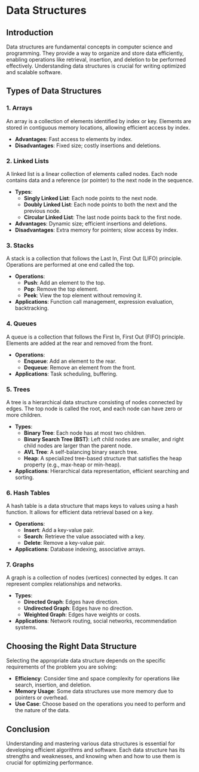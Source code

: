 # Data Structures

## Introduction

Data structures are fundamental concepts in computer science and programming. They provide a way to organize and store data efficiently, enabling operations like retrieval, insertion, and deletion to be performed effectively. Understanding data structures is crucial for writing optimized and scalable software.

## Types of Data Structures

### 1. Arrays

An array is a collection of elements identified by index or key. Elements are stored in contiguous memory locations, allowing efficient access by index.

- **Advantages**: Fast access to elements by index.
- **Disadvantages**: Fixed size; costly insertions and deletions.

### 2. Linked Lists

A linked list is a linear collection of elements called nodes. Each node contains data and a reference (or pointer) to the next node in the sequence.

- **Types**:
  - **Singly Linked List**: Each node points to the next node.
  - **Doubly Linked List**: Each node points to both the next and the previous node.
  - **Circular Linked List**: The last node points back to the first node.
- **Advantages**: Dynamic size; efficient insertions and deletions.
- **Disadvantages**: Extra memory for pointers; slow access by index.

### 3. Stacks

A stack is a collection that follows the Last In, First Out (LIFO) principle. Operations are performed at one end called the top.

- **Operations**:
  - **Push**: Add an element to the top.
  - **Pop**: Remove the top element.
  - **Peek**: View the top element without removing it.
- **Applications**: Function call management, expression evaluation, backtracking.

### 4. Queues

A queue is a collection that follows the First In, First Out (FIFO) principle. Elements are added at the rear and removed from the front.

- **Operations**:
  - **Enqueue**: Add an element to the rear.
  - **Dequeue**: Remove an element from the front.
- **Applications**: Task scheduling, buffering.

### 5. Trees

A tree is a hierarchical data structure consisting of nodes connected by edges. The top node is called the root, and each node can have zero or more children.

- **Types**:
  - **Binary Tree**: Each node has at most two children.
  - **Binary Search Tree (BST)**: Left child nodes are smaller, and right child nodes are larger than the parent node.
  - **AVL Tree**: A self-balancing binary search tree.
  - **Heap**: A specialized tree-based structure that satisfies the heap property (e.g., max-heap or min-heap).
- **Applications**: Hierarchical data representation, efficient searching and sorting.

### 6. Hash Tables

A hash table is a data structure that maps keys to values using a hash function. It allows for efficient data retrieval based on a key.

- **Operations**:
  - **Insert**: Add a key-value pair.
  - **Search**: Retrieve the value associated with a key.
  - **Delete**: Remove a key-value pair.
- **Applications**: Database indexing, associative arrays.

### 7. Graphs

A graph is a collection of nodes (vertices) connected by edges. It can represent complex relationships and networks.

- **Types**:
  - **Directed Graph**: Edges have direction.
  - **Undirected Graph**: Edges have no direction.
  - **Weighted Graph**: Edges have weights or costs.
- **Applications**: Network routing, social networks, recommendation systems.

## Choosing the Right Data Structure

Selecting the appropriate data structure depends on the specific requirements of the problem you are solving:

- **Efficiency**: Consider time and space complexity for operations like search, insertion, and deletion.
- **Memory Usage**: Some data structures use more memory due to pointers or overhead.
- **Use Case**: Choose based on the operations you need to perform and the nature of the data.

## Conclusion

Understanding and mastering various data structures is essential for developing efficient algorithms and software. Each data structure has its strengths and weaknesses, and knowing when and how to use them is crucial for optimizing performance.

